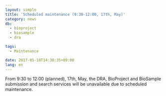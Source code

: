 ```yaml
---
layout: simple
title: 'Scheduled maintenance (9:30-12:00, 17th, May)'
category: news
db:
  - bioproject
  - biosample
  - dra

tags:
  - Maintenance

date: 2017-05-10T14:38:35+09:00
lang: en
---
```


<p>From 9:30 to 12:00 (planned), 17th, May, the DRA, BioProject and BioSample submission and search services will be unavailable due to scheduled maintenance.</p>
